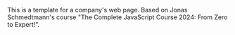 This is a template for a company's web page.
Based on Jonas Schmedtmann's course "The Complete JavaScript Course 2024: From Zero to Expert!".
